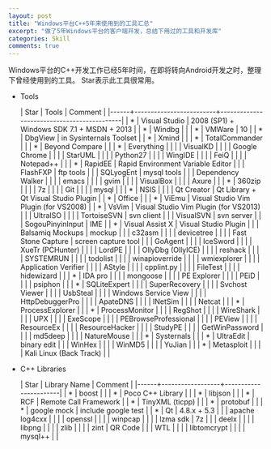 ```yaml
---
layout: post
title: "Windows平台C++5年来使用到的工具汇总"
excerpt: "做了5年Windows平台的客户端开发，总结下用过的工具和开发库"
categories: Skill
comments: true
---
```




Windows平台的C++开发工作已经5年时间，在即将转向Android开发之时，整理下曾经使用到的工具。
Star表示此工具很常用。

- Tools

  | Star | Tools                   | Comment                                    |
  |------+-------------------------+--------------------------------------------|
  | *    | Visual Studio           | 2008 (SP1) + Windows SDK 7.1 + MSDN + 2013 |
  | *    | Windbg                  |                                            |
  | *    | VMWare                  | 10                                         |
  | *    | DbgView                 | in Sysinternals Toolset                    |
  | *    | Xmind                   |                                            |
  | *    | TotalCommander          |                                            |
  | *    | Beyond Compare          |                                            |
  | *    | Everything              |                                            |
  |      | VisualKD                |                                            |
  |      | Google Chrome           |                                            |
  |      | StarUML                 |                                            |
  |      | Python27                |                                            |
  |      | WingIDE                 |                                            |
  |      | FeiQ                    |                                            |
  |      | Notepad++               |                                            |
  | *    | RapidEE                 | Rapid Environment Variable Editor          |
  |      | FlashFXP                | ftp tools                                  |
  |      | SQLyogEnt               | mysql tools                                |
  |      | Dependency Walker       |                                            |
  |      | emacs                   |                                            |
  |      | gvim                    |                                            |
  |      | VisualBox               |                                            |
  |      | Axure                   |                                            |
  | *    | 360zip                  |                                            |
  |      | 7z                      |                                            |
  |      | Git                     |                                            |
  |      | mysql                   |                                            |
  | *    | NSIS                    |                                            |
  |      | Qt Creator              | Qt Library + Qt Visual Studio Plugin       |
  | *    | Office                  |                                            |
  | *    | ViEmu                   | Visual Studio Vim Plugin (for VS2008)      |
  | *    | VsVim                   | Visual Studio Vim Plugin (for VS2013)      |
  |      | UltraISO                |                                            |
  |      | TortoiseSVN             | svn client                                 |
  |      | VisualSVN               | svn server                                 |
  |      | SogouPinyinInput        | IME                                        |
  | *    | Visual Assist X         | Visual Studio Plugin                       |
  |      | Balsamiq Mockups        | mockup                                     |
  |      | c32asm                  |                                            |
  |      | devicetree              |                                            |
  |      | Fast Stone Capture      | screen capture tool                        |
  |      | GoAgent                 |                                            |
  |      | IceSword                |                                            |
  |      | XueTr (PCHunter)        |                                            |
  |      | LordPE                  |                                            |
  |      | OllyDbg (OllyICE)       |                                            |
  |      | reshack                 |                                            |
  |      | SYSTEMRUN               |                                            |
  |      | todolist                |                                            |
  |      | winapioverride          |                                            |
  |      | wmiexplorer             |                                            |
  |      | Application Verifier    |                                            |
  |      | AStyle                  |                                            |
  |      | cpplint.py              |                                            |
  |      | FileTest                |                                            |
  |      | hidewizard              |                                            |
  | *    | IDA pro                 |                                            |
  |      | mongoose                |                                            |
  |      | PE Explorer             |                                            |
  |      | PEiD                    |                                            |
  |      | psiphon                 |                                            |
  | *    | SQLiteExpert            |                                            |
  |      | SuperRecovery           |                                            |
  |      | Svchost Viewer          |                                            |
  |      | UsbSteal                |                                            |
  |      | Windows Service View    |                                            |
  |      | HttpDebuggerPro         |                                            |
  |      | ApateDNS                |                                            |
  |      | INetSim                 |                                            |
  |      | Netcat                  |                                            |
  | *    | ProcessExplorer         |                                            |
  | *    | ProcessMonitor          |                                            |
  |      | RegShot                 |                                            |
  |      | WireShark               |                                            |
  |      | UPX                     |                                            |
  |      | ExeScope                |                                            |
  |      | PEBrowseProfessional    |                                            |
  |      | PEView                  |                                            |
  |      | ResourceEx              |                                            |
  |      | ResourceHacker          |                                            |
  |      | StudyPE                 |                                            |
  |      | GetWinPassword          |                                            |
  |      | md5deep                 |                                            |
  |      | NatureMouse             |                                            |
  | *    | Systernals              |                                            |
  | *    | UltraEdit               | binary edit                                |
  |      | WinHex                  |                                            |
  |      | WinMD5                  |                                            |
  |      | YuJian                  |                                            |
  | *    | Metasploit              |                                            |
  |      | Kali Linux (Back Track) |                                            |


- C++ Libraries

  | Star | Library Name     | Comment               |
  |------+------------------+-----------------------|
  | *    | boost            |                       |
  | *    | Poco C++ Library |                       |
  | *    | libjson          |                       |
  | *    | RCF              | Remote Call Framework |
  | *    | TinyXML (ticpp)  |                       |
  | *    | protobuf         |                       |
  | *    | google mock      | include google test   |
  | *    | Qt               | 4.8.x + 5.3           |
  |      | apache log4cxx   |                       |
  |      | openssl          |                       |
  |      | winpcap          |                       |
  |      | lzma sdk         | 7z                    |
  |      | deelx            |                       |
  |      | libpng           |                       |
  |      | zlib             |                       |
  |      | zint             | QR Code               |
  |      | WTL              |                       |
  |      | libtomcrypt      |                       |
  |      | mysql++          |                       |


